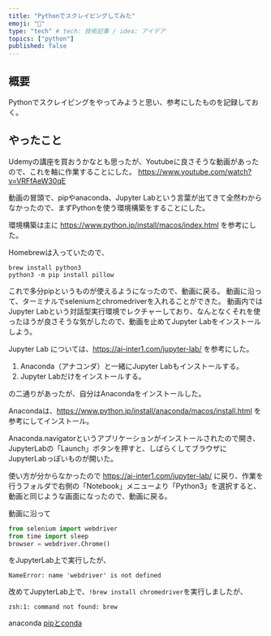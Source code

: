 ```yaml
---
title: "Pythonでスクレイピングしてみた"
emoji: "🙌"
type: "tech" # tech: 技術記事 / idea: アイデア
topics: ["python"]
published: false
---
```

## 概要
Pythonでスクレイピングをやってみようと思い、参考にしたものを記録しておく。

## やったこと
Udemyの講座を買おうかなとも思ったが、Youtubeに良さそうな動画があったので、これを軸に作業することにした。
https://www.youtube.com/watch?v=VRFfAeW30qE

動画の冒頭で、pipやanaconda、Jupyter Labという言葉が出てきて全然わからなかったので、まずPythonを使う環境構築をすることにした。

環境構築は主に https://www.python.jp/install/macos/index.html を参考にした。

Homebrewは入っていたので、
```
brew install python3
python3 -m pip install pillow
```
これで多分pipというものが使えるようになったので、動画に戻る。
動画に沿って、ターミナルでseleniumとchromedriverを入れることができた。
動画内ではJupyter Labという対話型実行環境でレクチャーしており、なんとなくそれを使ったほうが良さそうな気がしたので、動画を止めてJupyter Labをインストールしよう。

Jupyter Lab については、https://ai-inter1.com/jupyter-lab/ を参考にした。

1. Anaconda（アナコンダ）と一緒にJupyter Labもインストールする。
2. Jupyter Labだけをインストールする。

の二通りがあったが、自分はAnacondaをインストールした。

Anacondaは、https://www.python.jp/install/anaconda/macos/install.html を参考にしてインストール。

Anaconda.navigatorというアプリケーションがインストールされたので開き、JupyterLabの「Launch」ボタンを押すと、しばらくしてブラウザにJupyterLabっぽいものが開いた。

使い方が分からなかったので https://ai-inter1.com/jupyter-lab/ に戻り、作業を行うフォルダで右側の「Notebook」メニューより「Python3」を選択すると、動画と同じような画面になったので、動画に戻る。

動画に沿って
```py
from selenium import webdriver
from time import sleep
browser = webdriver.Chrome()
```
をJupyterLab上で実行したが、
```
NameError: name 'webdriver' is not defined
```
改めてJupyterLab上で、`!brew install chromedriver`を実行しましたが、
```
zsh:1: command not found: brew
```

anaconda
[pipとconda](https://utakataworks.com/pip-and-conda-install/)

